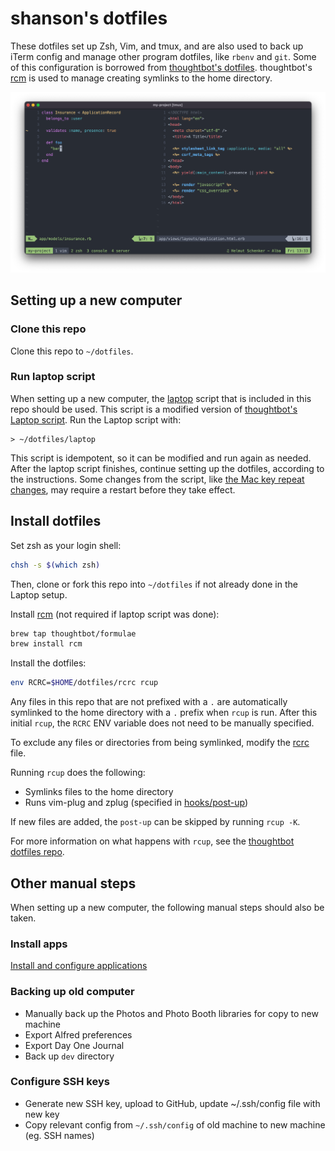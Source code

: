 # shanson's dotfiles

These dotfiles set up Zsh, Vim, and tmux, and are also used to back up iTerm
config and manage other program dotfiles, like `rbenv` and `git`. Some of this
configuration is borrowed from [thoughtbot's dotfiles][thoughtfiles].
thoughtbot's [rcm][rcm] is used to manage creating symlinks to the home
directory.

![Terminal Screenshot](iterm/screenshot.png)

## Setting up a new computer

### Clone this repo

Clone this repo to `~/dotfiles`.

### Run laptop script

When setting up a new computer, the [laptop](laptop) script that is included in
this repo should be used. This script is a modified version of [thoughtbot's
Laptop script](https://github.com/thoughtbot/laptop). Run the Laptop script
with:

```
> ~/dotfiles/laptop
```

This script is idempotent, so it can be modified and run again as needed. After
the laptop script finishes, continue setting up the dotfiles, according to the
instructions. Some changes from the script, like [the Mac key repeat
changes](laptop#L175), may require a restart before they take effect.

## Install dotfiles

Set zsh as your login shell:

```bash
chsh -s $(which zsh)
```

Then, clone or fork this repo into `~/dotfiles` if not already done in the
Laptop setup.

Install [rcm][rcm] (not required if laptop script was done):

```bash
brew tap thoughtbot/formulae
brew install rcm
```

Install the dotfiles:

```bash
env RCRC=$HOME/dotfiles/rcrc rcup
```

Any files in this repo that are not prefixed with a `.` are automatically symlinked
to the home directory with a `.` prefix when `rcup` is run. After this initial 
`rcup`, the `RCRC` ENV variable does not need to be manually specified.

To exclude any files or directories from being symlinked, modify the [rcrc](rcrc) file.

Running `rcup` does the following:

* Symlinks files to the home directory
* Runs vim-plug and zplug (specified in [hooks/post-up]())

If new files are added, the `post-up` can be skipped by running `rcup -K`.

For more information on what happens with `rcup`, see the [thoughtbot dotfiles
repo][thoughtfiles].

## Other manual steps

When setting up a new computer, the following manual steps should also be taken.

### Install apps

[Install and configure applications](./docs/applications.md)

### Backing up old computer

* Manually back up the Photos and Photo Booth libraries for copy to new machine
* Export Alfred preferences
* Export Day One Journal
* Back up `dev` directory

### Configure SSH keys

* Generate new SSH key, upload to GitHub, update ~/.ssh/config file with new key
* Copy relevant config from `~/.ssh/config` of old machine to new machine (eg.
  SSH names)

[thoughtfiles]: https://github.com/thoughtbot/dotfiles
[rcm]: https://github.com/thoughtbot/rcm
